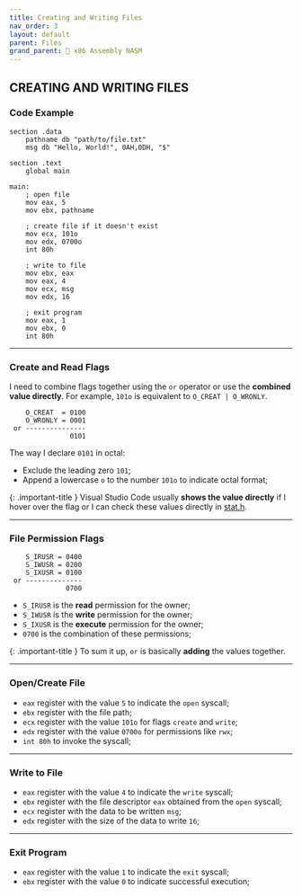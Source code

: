 ```yaml
---
title: Creating and Writing Files
nav_order: 3
layout: default
parent: Files
grand_parent: 🔲 x86 Assembly NASM
---
```


## **CREATING AND WRITING FILES**

### **Code Example**

```
section .data
    pathname db "path/to/file.txt"
    msg db "Hello, World!", 0AH,0DH, "$"

section .text
    global main

main:
    ; open file
    mov eax, 5
    mov ebx, pathname

    ; create file if it doesn't exist
    mov ecx, 101o
    mov edx, 0700o
    int 80h

    ; write to file
    mov ebx, eax
    mov eax, 4
    mov ecx, msg
    mov edx, 16

    ; exit program
    mov eax, 1
    mov ebx, 0
    int 80h
```

----

### **Create and Read Flags**

I need to combine flags together using the `or` operator or use the **combined value directly**. For example, `101o` is equivalent to `O_CREAT | O_WRONLY`.

```
    O_CREAT  = 0100
    O_WRONLY = 0001
 or ---------------
               0101
```

The way I declare `0101` in octal:
- Exclude the leading zero `101`;
- Append a lowercase `o` to the number `101o` to indicate octal format;

{: .important-title }
Visual Studio Code usually **shows the value directly** if I hover over the flag or I can check these values directly in [stat.h](https://man7.org/linux/man-pages/man0/sys_stat.h.0p.html).

----

### **File Permission Flags**

```
    S_IRUSR = 0400
    S_IWUSR = 0200
    S_IXUSR = 0100
 or --------------
              0700
```

- `S_IRUSR` is the **read** permission for the owner;
- `S_IWUSR` is the **write** permission for the owner;
- `S_IXUSR` is the **execute** permission for the owner;
- `0700` is the combination of these permissions;

{: .important-title }
To sum it up, `or` is basically **adding** the values together. 

----

### **Open/Create File**

- `eax` register with the value `5` to indicate the `open` syscall;
- `ebx` register with the file path;
- `ecx` register with the value `101o` for flags `create` and `write`;
- `edx` register with the value `0700o` for permissions like `rwx`;
- `int 80h` to invoke the syscall;

----

### **Write to File**

- `eax` register with the value `4` to indicate the `write` syscall;
- `ebx` register with the file descriptor `eax` obtained from the `open` syscall;
- `ecx` register with the data to be written `msg`;
- `edx` register with the size of the data to write `16`;

----

### **Exit Program**
- `eax` register with the value `1` to indicate the `exit` syscall;
- `ebx` register with the value `0` to indicate successful execution;